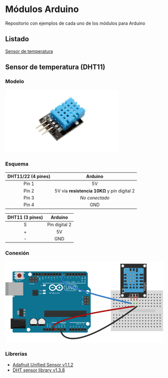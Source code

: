 # Módulos Arduino
Repositorio con ejemplos de cada uno de los módulos para Arduino

## Listado

[Sensor de temperatura](https://github.com/javinair/modulos_arduino#sensor-de-temperatura)



## Sensor de temperatura (**DHT11**)

### Modelo
<img src="https://github.com/javinair/modulos_arduino/blob/master/DHT11/res/sensor.jpg" height="200px">

### Esquema
DHT11/22 (4 pines) | Arduino
:-------------: |:-------------:
Pin 1      | 5V |
Pin 2      |5V via **resistencia 10KΩ** y pin digital 2|
Pin 3 | *No conectado*
Pin 4 |GND|

DHT11 (3 pines) | Arduino
:-------------: |:-------------:
S      | Pin digital 2 |
\+      | 5V|
\- |GND |

### Conexión
![Conexión](https://github.com/javinair/modulos_arduino/blob/master/DHT11/res/conexion.png)

### Librerías
- [Adafruit Unified Sensor v1.1.2](https://github.com/adafruit/Adafruit_Sensor)
- [DHT sensor library v1.3.8](https://github.com/adafruit/DHT-sensor-library)